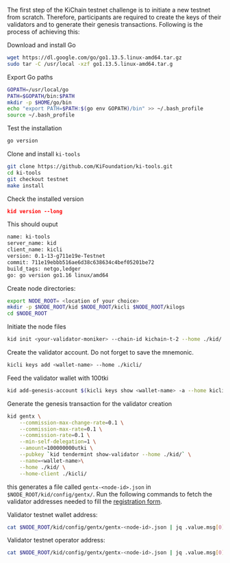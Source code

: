 The first step of the KiChain testnet challenge is to initiate a new testnet from scratch. Therefore, participants are required to create the keys of their validators and to generate their genesis transactions. Following is the process of achieving this:  

Download and install Go

```bash
wget https://dl.google.com/go/go1.13.5.linux-amd64.tar.gz
sudo tar -C /usr/local -xzf go1.13.5.linux-amd64.tar.g
```

Export Go paths

```bash
GOPATH=/usr/local/go
PATH=$GOPATH/bin:$PATH
mkdir -p $HOME/go/bin
echo "export PATH=$PATH:$(go env GOPATH)/bin" >> ~/.bash_profile
source ~/.bash_profile
```

Test the installation

```bash
go version
```

Clone and install `ki-tools`

```bash
git clone https://github.com/KiFoundation/ki-tools.git
cd ki-tools
git checkout testnet
make install
```

Check the installed version

```json
kid version --long
```

This should ouput
```bash
name: ki-tools
server_name: kid
client_name: kicli
version: 0.1-13-g711e19e-Testnet
commit: 711e19ebbb516ae6d38c638634c4bef05201be72
build_tags: netgo,ledger
go: go version go1.16 linux/amd64
```

Create node directories:  

```bash
export NODE_ROOT= <location of your choice>
mkdir -p $NODE_ROOT/kid $NODE_ROOT/kicli $NODE_ROOT/kilogs
cd $NODE_ROOT
```

Initiate the node files

```bash
kid init <your-validator-moniker> --chain-id kichain-t-2 --home ./kid/
```

Create the validator account. Do not forget to save the mnemonic.

```bash
kicli keys add <wallet-name> --home ./kicli/
```

Feed the validator wallet with 100tki

```bash
kid add-genesis-account $(kicli keys show <wallet-name> -a --home kicli/ ) 100000000utki --home kid/
```

Generate the genesis transaction for the validator creation

```bash
kid gentx \
	--commission-max-change-rate=0.1 \
	--commission-max-rate=0.1 \
	--commission-rate=0.1 \
	--min-self-delegation=1 \
	--amount=100000000utki \
	--pubkey `kid tendermint show-validator --home ./kid/` \
	--name=<wallet-name>\
	--home ./kid/ \
	--home-client ./kicli/
```

this generates a file called `gentx-<node-id>.json` in `$NODE_ROOT/kid/config/gentx/`. Run the following commands to fetch the validator addresses needed to fill the [registration form]().


Validator testnet wallet address:
```bash
cat $NODE_ROOT/kid/config/gentx/gentx-<node-id>.json | jq .value.msg[0].value.delegator_address
```

Validator testnet operator address:
```bash
cat $NODE_ROOT/kid/config/gentx/gentx-<node-id>.json | jq .value.msg[0].value.validator_address
```
